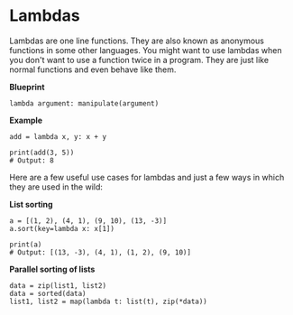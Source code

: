 # Lambdas

Lambdas are one line functions. They are also known as anonymous
functions in some other languages. You might want to use lambdas when
you don't want to use a function twice in a program. They are just like
normal functions and even behave like them.

**Blueprint**

``` {.python}
lambda argument: manipulate(argument)
```

**Example**

``` {.python}
add = lambda x, y: x + y

print(add(3, 5))
# Output: 8
```

Here are a few useful use cases for lambdas and just a few ways in which
they are used in the wild:

**List sorting**

``` {.python}
a = [(1, 2), (4, 1), (9, 10), (13, -3)]
a.sort(key=lambda x: x[1])

print(a)
# Output: [(13, -3), (4, 1), (1, 2), (9, 10)]
```

**Parallel sorting of lists**

``` {.python}
data = zip(list1, list2)
data = sorted(data)
list1, list2 = map(lambda t: list(t), zip(*data))
```
